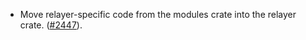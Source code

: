 - Move relayer-specific code from the modules crate into the relayer crate.
  ([#2447](https://github.com/informalsystems/ibc-rs/pull/2447)).
